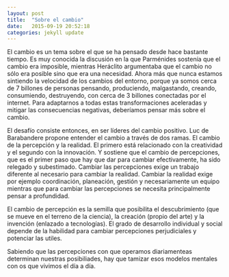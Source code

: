 ```yaml
---
layout: post
title:  "Sobre el cambio"
date:   2015-09-19 20:52:18
categories: jekyll update
---
```

El cambio es un tema sobre el que se ha pensado desde hace bastante tiempo.  Es muy conocida la discusión en la que Parménides sostenía que el cambio era imposible, mientras Heráclito argumentaba que el cambio no sólo era posible sino que era una necesidad.   Ahora más que nunca estamos sintiendo la velocidad de los cambios del entorno, porque ya somos cerca de 7 billones de personas pensando, produciendo, malgastando, creando, consumiendo, destruyendo, con cerca de 3 billones conectadas por el internet.  Para adaptarnos a todas estas transformaciones aceleradas y mitigar las consecuencias negativas, deberíamos pensar más sobre el cambio.

El desafío consiste entonces, en ser líderes del cambio positivo.  Luc de Barabandere propone entender el cambio a través de dos ramas.  El cambio de la percepción y la realidad.   El primero está relacionado con la creatividad y el segundo con la innovación.  Y sostiene que el cambio de percepciones, que es el primer paso que hay que dar para cambiar efectivamente, ha sido relegado y subestimado.  Cambiar las percepciones exige un trabajo diferente al necesario para cambiar la realidad. Cambiar la realidad exige por ejemplo coordinación, planeación, gestión y necesariamente un equipo mientras que para cambiar las percepciones se necesita principalmente pensar a profundidad.

El cambio de percepción es la semilla que posibilita el descubrimiento (que se mueve en el terreno de la ciencia), la creación (propio del arte) y la invención (enlazado a tecnologías).  El grado de desarrollo individual y social depende de la habilidad para cambiar percepciones perjudiciales y potenciar las utiles.  

Sabiendo que las percepciones con que operamos diariamenteas determinan nuestras posibiliades, hay que tamizar esos modelos mentales con os que vivimos el día a día.
